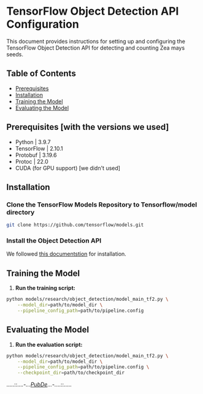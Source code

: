
# TensorFlow Object Detection API Configuration

This document provides instructions for setting up and configuring the TensorFlow Object Detection API for detecting and counting Zea mays seeds.

## Table of Contents

- [Prerequisites](#prerequisites)
- [Installation](#installation)
- [Training the Model](#training-the-model)
- [Evaluating the Model](#evaluating-the-model)

## Prerequisites [with the versions we used]

- Python | 3.9.7
- TensorFlow | 2.10.1
- Protobuf | 3.19.6
- Protoc | 22.0
- CUDA (for GPU support) [we didn't used]

## Installation

### Clone the TensorFlow Models Repository to Tensorflow/model directory

```bash
git clone https://github.com/tensorflow/models.git

```

### Install the Object Detection API

We followed [this documentstion](https://tensorflow-object-detection-api-tutorial.readthedocs.io/en/latest/install.html) for installation.

## Training the Model

1. **Run the training script:**

```bash
python models/research/object_detection/model_main_tf2.py \
    --model_dir=path/to/model_dir \
    --pipeline_config_path=path/to/pipeline.config
```

## Evaluating the Model

1. **Run the evaluation script:**

```bash
python models/research/object_detection/model_main_tf2.py \
    --model_dir=path/to/model_dir \
    --pipeline_config_path=path/to/pipeline.config \
    --checkpoint_dir=path/to/checkpoint_dir
```


.....::..._.-...[PubDe](https://github.com/PubDe)...-._...::.....
